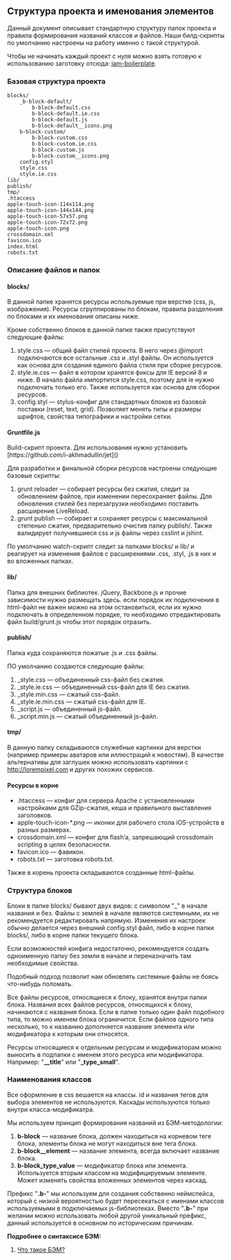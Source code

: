 <h2>Структура проекта и именования элементов</h2>

<p>Данный документ описывает стандартную структуру папок проекта и правила формирования названий классов и файлов. Наши билд-скрипты по умолчанию настроены на работу именно с такой структурой.</p>

<p>Чтобы не начинать каждый проект с нуля можно взять готовую к использованию заготовку отсюда: <a href="https://github.com/jetstyle/jam-boilerplate">jam-boilerplate</a>.</p>

<h3>Базовая структура проекта</h3>

<pre><code>blocks/
    _b-block-default/
        b-block-default.css
        b-block-default.ie.css
        b-block-default.js
        b-block-default__icons.png
    b-block-custom/
        b-block-custom.css
        b-block-custom.ie.css
        b-block-custom.js
        b-block-custom__icons.png
    config.styl
    style.css
    style.ie.css
lib/
publish/
tmp/
.htaccess
apple-touch-icon-114x114.png
apple-touch-icon-144x144.png
apple-touch-icon-57x57.png
apple-touch-icon-72x72.png
apple-touch-icon.png
crossdomain.xml
favicon.ico
index.html
robots.txt
</code></pre>

<h3>Описание файлов и папок</h3>

<h4 id="blocks_">blocks/</h4>

<p>В данной папке хранятся ресурсы используемые при верстке (css, js, изображения). Ресурсы сгруппированы по блокам, правила разделения по блоками и их именования описаны ниже.</p>

<p>Кроме собственно блоков в данной папке также присутствуют следующие файлы:</p>

<ol>
<li>style.css — общий файл стилей проекта. В него через @import подключаются все остальные .css и .styl файлы. Он используется как основа для создания единого файла стиля при сборке ресурсов.</li>
<li>style.ie.css — файл в котором хранятся фиксы для IE версий 8 и ниже. В начало файла импортится style.css, поэтому для ie нужно подключать только его. Также используется как основа для сборки ресурсов.</li>
<li>config.styl — stylus-конфиг для стандартных блоков из базовой поставки (reset, text, grid). Позволяет менять типы и размеры шрифтов, свойства типографики и настройки сетки.</li>
</ol>

<h4 id="build_">Gruntfile.js</h4>

<p>Build-скрипт проекта. Для использования нужно установить [https://github.com/i-akhmadullin/jet]()</p>

<p>Для разработки и финальной сборки ресурсов настроены следующие базовые скрипты:</p>

<ol>
<li>grunt reloader — собирает ресурсы без сжатия, следит за обновлением файлов, при изменении пересохраняет файлы. Для обновления стилей без перезагрузки необходимо поставить расширение LiveReload.</li>
<li>grunt publish — собирает и сохраняет ресурсы с максимальной степенью сжатия, предварительно очистив папку publish/. Также валидирует получившиеся css и js файлы через csslint и jshint.</li>
</ol>

<p>По умолчанию watch-скрипт следит за папками blocks/ и lib/ и реагирует на изменения файлов с расширениями .css, .styl, .js в них и во вложенных папках.</p>

<h4 id="lib_">lib/</h4>

<p>Папка для внешних библиотек. jQuery, Backbone.js и прочие зависимости нужно размещать здесь. если порядок их подключения в html-файл не важен можно на этом остановиться, если их нужно подключать в определенном порядке, то необходимо отредактировать файл build/grunt.js чтобы этот порядок отразить.</p>

<h4 id="publish_">publish/</h4>

<p>Папка куда сохраняются пожатые .js и .css файлы.</p>

<p>ПО умолчанию создаются следующие файлы:</p>

<ol>
<li>_style.css — объединенный css-файл без сжатия.</li>
<li>_style.ie.css — объединенный css-файл для IE без сжатия.</li>
<li>_style.min.css — сжатый css-файл.</li>
<li>_style.ie.min.css — сжатый css-файл для IE.</li>
<li>_script.js — объединенный js-файл.</li>
<li>_script.min.js — сжатый объединенный js-файл.</li>
</ol>

<h4 id="tmp_">tmp/</h4>

<p>В данную папку складываются служебные картинки для верстки (например примеры аватаров или иллюстраций к новостям). В качестве альтернативы для заглушек можно использовать картинки с <a href="http://lorempixel.com">http://lorempixel.com</a> и других похожих сервисов.</p>

<h4 id="_">Ресурсы в корне</h4>

<ul>
<li>.htaccess — конфиг для сервера Apache с установленными настройками для GZip-сжатия, кеша и правильного выставления заголовков.</li>
<li>apple-touch-icon-*.png — иконки для рабочего стола iOS-устройств в разных размерах.</li>
<li>crossdomain.xml — конфиг для flash&#8217;а, запрешающий crossdomain scripting в целях безопасности.</li>
<li>favicon.ico — фавикон.</li>
<li>robots.txt — заготовка robots.txt.</li>
</ul>

<p>Также в корень проекта складываются созданные html-файлы.</p>

<h3 id="_">Структура блоков</h3>

<p>Блоки в папке blocks/ бывают двух видов: с символом "_" в начале названия и без. Файлы с землей в начале являются системными, их не рекомендуется редактировать напрямую. Изменения их настроек обычно делается через внешний config.styl файл, либо в корне папки blocks/, либо в корне папки текущего блока.</p>

<p>Если возможностей конфига недостаточно, рекомендуется создать одноименную папку без земли в начале и переназначить там необходимые свойства. </p>

<p>Подобный подход позволит нам обновлять системные файлы не боясь что-нибудь поломать.</p>

<p>Все файлы ресурсов, относящиеся к блоку, хранятся внутри папки блока. Названия всех файлов ресурсов, относящихся к блоку, начинаются с названия блока. Если в папке только один файл подобного типа, то можно именем блока ограничится. Если файлов одного типа несколько, то к названию дополняется название элемента или модификатора к которым они относятся.</p>

<p>Ресурсы относящиеся к отдельным ресурсам и модификаторам можно выносить в подпапки с именем этого ресурса или модификатора. Например: "<strong>__title</strong>" или "<strong>_type_small</strong>".</p>

<h3 id="_">Наименования классов</h3>

<p>Все оформление в css вешается на классы. id и названия тегов для выбора элементов не используются. Каскады используются только внутри класса-модификатра.</p>

<p>Мы используем принцип формирования названий из БЭМ-методологии:</p>

<ol>
<li><strong>b-block</strong> — название блока, должен находиться на корневом теге блока, элементы блока не могут находиться вне тега блока.</li>
<li><strong>b-block__element</strong> — название элемента, всегда включает название блока.</li>
<li><strong>b-block_type_value</strong> — модификатор блока или элемента. Используется вторым классом на модифицируемым элементе. Может изменять свойства вложенных элементов через каскад.</li>
</ol>

<p>Префикс "<strong>.b-</strong>" мы используем для создания собственно неймспейса, который с низкой вероятностью будет пересекаться с именами классов используемыми в подключаемых js-библиотеках. Вместо "<strong>.b-</strong>" при желании можно использовать любой другой уникальный префикс, данный используется в основном по историческим причинам.</p>


<p><strong>Подробнее о синтаксисе БЭМ:</strong></p>

<ol>
    <li><a href="http://bem.github.com/bem-method/pages/beginning/beginning.ru.html">Что такое БЭМ?</a></li>
</ol>
